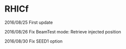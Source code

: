 # RHICf
2016/08/25 First update

2016/08/26 Fix BeamTest mode: Retrieve injected position

2016/08/30 Fix SEED1 option
